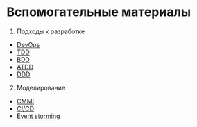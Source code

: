 # Вспомогательные материалы
1. Подходы к разработке
- [DevOps](https://habr.com/ru/articles/745532/)
- [TDD](https://habr.com/ru/companies/ruvds/articles/450316/)
- [BDD](https://habr.com/ru/companies/haulmont/articles/459134/)
- [ATDD](https://habr.com/ru/articles/344588/)
- [DDD](https://habr.com/ru/companies/dododev/articles/489352/)
2. Моделирование
- [CMMI](https://habr.com/ru/articles/79130/)
- [CI/CD](https://habr.com/ru/companies/otus/articles/515078/)
- [Event storming](https://habr.com/ru/companies/oleg-bunin/articles/537862/)
